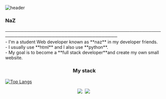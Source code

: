 ![header](https://capsule-render.vercel.app/api?type=waving&color=auto&height=150&section=header&text=Hi%20There👋&fontSize=70)
<h3>NaZ</h3>
──────────────────────────────────────────────────────────────────────────────────────</br>
- I'm a student Web developer known as **naz** in my developer friends.</br>
- I usually use **html** and I also use **python**.</br>
- My goal is to become a **full stack developer**and create my own small website.</br>
<h3 align="center">My stack</h3>

[![Top Langs](https://github-readme-stats.vercel.app/api/top-langs/?username=NaZ1125)](https://github.com/anuraghazra/github-readme-stats)
<p align="center"><img src="https://img.shields.io/badge/Python-3766AB?style=flat-square&logo=Python&logoColor=white"/></a>&nbsp <img src="https://img.shields.io/badge/html-#E34F26?style=flat-square&logo=simpleicons_HTML5&logoColor=white"/></a>&nbsp 
